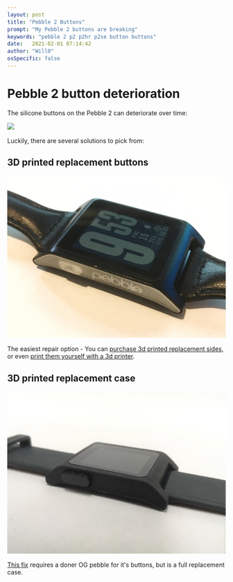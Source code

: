 ```yaml
---
layout: post
title: "Pebble 2 Buttons"
prompt: "My Pebble 2 buttons are breaking"
keywords: "pebble 2 p2 p2hr p2se button buttons"
date:   2021-02-01 07:14:42
author: "Will0"
osSpecific: false
---
```


# Pebble 2 button deterioration

The silicone buttons on the Pebble 2 can deteriorate over time:

![](/images/p2hardware/1.png)


Luckily, there are several solutions to pick from:


## 3D printed replacement buttons

![](/images/p2hardware/2.jpg)

The easiest repair option - You can [purchase 3d printed replacement sides](https://www.shapeways.com/product/4GQJ47K26/pebble-2-all-in-one-buttons-2-sets), or even [print them yourself with a 3d printer](https://cults3d.com/en/users/astosia/creations).


## 3D printed replacement case

![](/images/p2hardware/3.jpg)

[This fix](https://www.shapeways.com/product/UAMY5GZSQ/pebble-2-smartwatch-replacement-case?optionId=89181551&li=shops) requires a doner OG pebble for it's buttons, but is a full replacement case.
